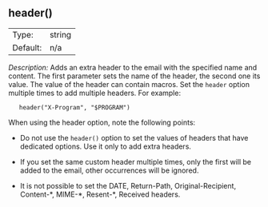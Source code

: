 ---
---
<!-- DISCLAIMER: This file is based on the syslog-ng Open Source Edition documentation https://github.com/balabit/syslog-ng-ose-guides/commit/2f4a52ee61d1ea9ad27cb4f3168b95408fddfdf2 and is used under the terms of The syslog-ng Open Source Edition Documentation License. The file has been modified by Axoflow. -->

## header()

|          |        |
| -------- | ------ |
| Type:    | string |
| Default: | n/a    |

*Description:* Adds an extra header to the email with the specified name and content. The first parameter sets the name of the header, the second one its value. The value of the header can contain macros. Set the `header` option multiple times to add multiple headers. For example:

```shell
   header("X-Program", "$PROGRAM")
```

When using the header option, note the following points:

  - Do not use the `header()` option to set the values of headers that have dedicated options. Use it only to add extra headers.

  - If you set the same custom header multiple times, only the first will be added to the email, other occurrences will be ignored.

  - It is not possible to set the DATE, Return-Path, Original-Recipient, Content-\*, MIME-\*, Resent-\*, Received headers.

